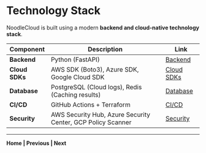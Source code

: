 # Technology Stack

NoodleCloud is built using a modern **backend and cloud-native technology stack**.

| Component | Description | Link |
|-----------|-------------|------|
| **Backend** | Python (FastAPI) | [Backend](./backend.md) |
| **Cloud SDKs** | AWS SDK (Boto3), Azure SDK, Google Cloud SDK | [Cloud SDKs](./cloud_sdks.md) |
| **Database** | PostgreSQL (Cloud logs), Redis (Caching results) | [Database](./database.md) |
| **CI/CD** | GitHub Actions + Terraform | [CI/CD](./cicd.md) |
| **Security** | AWS Security Hub, Azure Security Center, GCP Policy Scanner | [Security](./security.md) |

---

**Home | Previous | Next**
